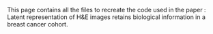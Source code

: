 This page contains all the files to recreate the code used in the paper : Latent representation of H&E images retains biological information in a breast cancer cohort. 

